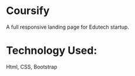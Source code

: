 # Coursify
A full responsive landing page for Edutech startup.

# Technology Used:
Html, CSS, Bootstrap
